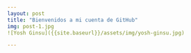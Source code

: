 ```yaml
---
layout: post
title: "Bienvenidos a mi cuenta de GitHub"
img: post-1.jpg 
![Yosh Ginsu]({{site.baseurl}}/assets/img/yosh-ginsu.jpg)

---
```

